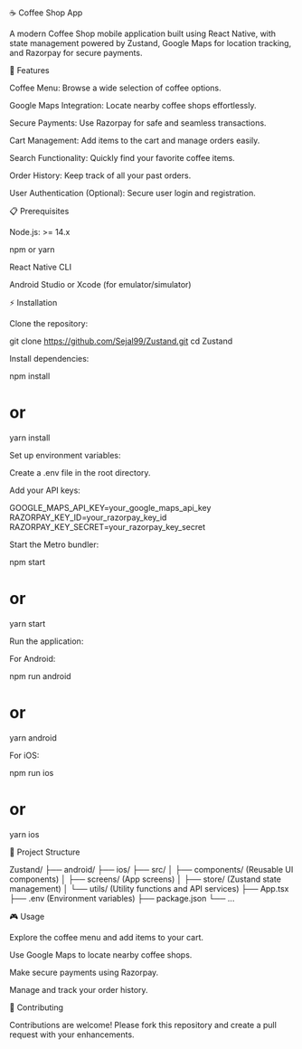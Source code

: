 ☕ Coffee Shop App

A modern Coffee Shop mobile application built using React Native, with state management powered by Zustand, Google Maps for location tracking, and Razorpay for secure payments.

🚀 Features

Coffee Menu: Browse a wide selection of coffee options.

Google Maps Integration: Locate nearby coffee shops effortlessly.

Secure Payments: Use Razorpay for safe and seamless transactions.

Cart Management: Add items to the cart and manage orders easily.

Search Functionality: Quickly find your favorite coffee items.

Order History: Keep track of all your past orders.

User Authentication (Optional): Secure user login and registration.

📋 Prerequisites

Node.js: >= 14.x

npm or yarn

React Native CLI

Android Studio or Xcode (for emulator/simulator)

⚡ Installation

Clone the repository:

git clone https://github.com/Sejal99/Zustand.git
cd Zustand

Install dependencies:

npm install
# or
yarn install

Set up environment variables:

Create a .env file in the root directory.

Add your API keys:

GOOGLE_MAPS_API_KEY=your_google_maps_api_key
RAZORPAY_KEY_ID=your_razorpay_key_id
RAZORPAY_KEY_SECRET=your_razorpay_key_secret

Start the Metro bundler:

npm start
# or
yarn start

Run the application:

For Android:

npm run android
# or
yarn android

For iOS:

npm run ios
# or
yarn ios

📁 Project Structure

Zustand/
├── android/
├── ios/
├── src/
│   ├── components/ (Reusable UI components)
│   ├── screens/ (App screens)
│   ├── store/ (Zustand state management)
│   └── utils/ (Utility functions and API services)
├── App.tsx
├── .env (Environment variables)
├── package.json
└── ...

🎮 Usage

Explore the coffee menu and add items to your cart.

Use Google Maps to locate nearby coffee shops.

Make secure payments using Razorpay.

Manage and track your order history.

🤝 Contributing

Contributions are welcome! Please fork this repository and create a pull request with your enhancements.

